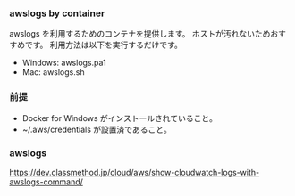 ### awslogs by container
awslogs を利用するためのコンテナを提供します。
ホストが汚れないためおすすめです。
利用方法は以下を実行するだけです。
- Windows: awslogs.pa1
- Mac: awslogs.sh

### 前提
* Docker for Windows がインストールされていること。
* ~/.aws/credentials が設置済であること。

### awslogs
https://dev.classmethod.jp/cloud/aws/show-cloudwatch-logs-with-awslogs-command/
